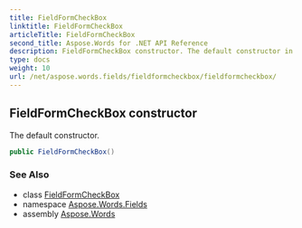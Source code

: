 ```yaml
---
title: FieldFormCheckBox
linktitle: FieldFormCheckBox
articleTitle: FieldFormCheckBox
second_title: Aspose.Words for .NET API Reference
description: FieldFormCheckBox constructor. The default constructor in C#.
type: docs
weight: 10
url: /net/aspose.words.fields/fieldformcheckbox/fieldformcheckbox/
---
```

## FieldFormCheckBox constructor

The default constructor.

```csharp
public FieldFormCheckBox()
```

### See Also

* class [FieldFormCheckBox](../)
* namespace [Aspose.Words.Fields](../../fieldformcheckbox/)
* assembly [Aspose.Words](../../../)
